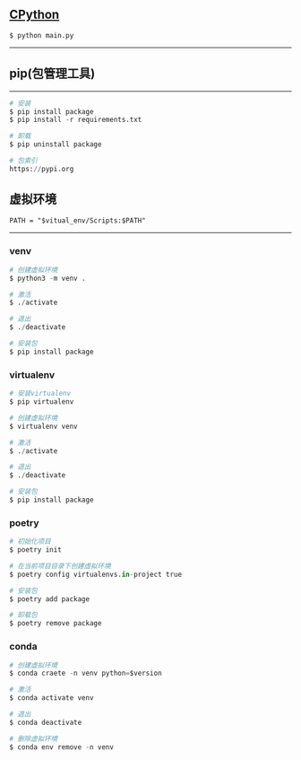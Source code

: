 ## **[CPython](https://www.python.org)**
```
$ python main.py
```
---


## **pip(包管理工具)** 
---
```python
# 安装
$ pip install package
$ pip install -r requirements.txt

# 卸载
$ pip uninstall package

# 包索引
https://pypi.org
```

## **虚拟环境**
```
PATH = "$vitual_env/Scripts:$PATH"
```
---
### **venv**
```python
# 创建虚拟环境
$ python3 -m venv .

# 激活
$ ./activate

# 退出
$ ./deactivate

# 安装包
$ pip install package
```

### **virtualenv**
```python
# 安装virtualenv
$ pip virtualenv

# 创建虚拟环境
$ virtualenv venv

# 激活
$ ./activate

# 退出
$ ./deactivate

# 安装包
$ pip install package
```

### **poetry**
```python
# 初始化项目
$ poetry init

# 在当前项目目录下创建虚拟环境
$ poetry config virtualenvs.in-project true

# 安装包
$ poetry add package

# 卸载包
$ poetry remove package
```

### **conda**
```python
# 创建虚拟环境
$ conda craete -n venv python=$version

# 激活
$ conda activate venv

# 退出
$ conda deactivate

# 删除虚拟环境
$ conda env remove -n venv
```